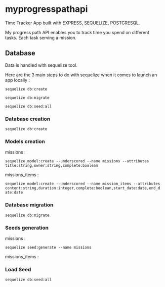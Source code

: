 # myprogresspathapi

Time Tracker App built with EXPRESS, SEQUELIZE, POSTGRESQL.


My progress path API enables you to track time you spend on different tasks. Each task serving a mission. 


## Database 

Data is handled with sequelize tool.

Here are the 3 main steps to do with sequelize when it comes to launch an app locally :

```sequelize db:create```

```sequelize db:migrate```

```sequelize db:seed:all```


### Database creation
```sequelize db:create```

### Models creation

missions :

```sequelize model:create --underscored --name missions --attributes title:string,owner:string,complete:boolean```

missions_items :

```sequelize model:create --underscored --name mission_items --attributes content:string,duration:integer,complete:boolean,start_date:date,end_date:date```


### Database migration
```sequelize db:migrate```


### Seeds generation

missions :

```sequelize seed:generate --name missions```

missions_items :


### Load Seed
```sequelize db:seed:all```



